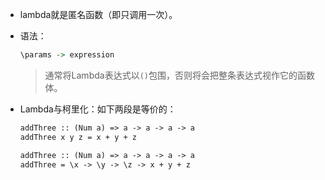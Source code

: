 - lambda就是匿名函数（即只调用一次）。

- 语法：

  ```haskell
  \params -> expression
  ```

  > 通常将Lambda表达式以`()`包围，否则将会把整条表达式视作它的函数体。



- Lambda与柯里化：如下两段是等价的：

  ```haxe
  addThree :: (Num a) => a -> a -> a -> a
  addThree x y z = x + y + z
  ```

  ```haxe
  addThree :: (Num a) => a -> a -> a -> a
  addThree = \x -> \y -> \z -> x + y + z
  ```

  